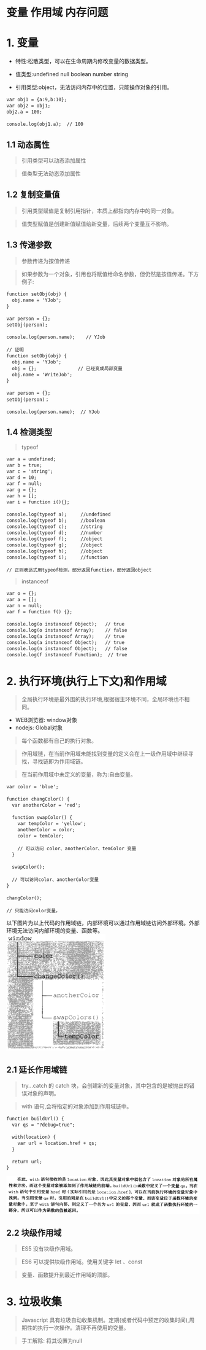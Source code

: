 # 变量 作用域 内存问题

# 1. 变量

- 特性:松散类型，可以在生命周期内修改变量的数据类型。

- 值类型:undefined null boolean number string

- 引用类型:object，无法访问内存中的位置，只能操作对象的引用。
```
var obj1 = {a:9,b:10};
var obj2 = obj1;
obj2.a = 100;

console.log(obj1.a);  // 100
```

## 1.1 动态属性

> 引用类型可以动态添加属性

> 值类型无法动态添加属性

## 1.2 复制变量值

> 引用类型赋值是复制引用指针，本质上都指向内存中的同一对象。

> 值类型赋值是创建新值赋值给新变量，后续两个变量互不影响。

## 1.3 传递参数

> 参数传递为按值传递

> 如果参数为一个对象，引用也将赋值给命名参数，但仍然是按值传递。下方例子:
```
function setObj(obj) {
  obj.name = 'YJob';
}

var person = {};
setObj(person);

console.log(person.name);    // YJob

// 证明
function setObj(obj) {
  obj.name = 'YJob';
  obj = {};               // 已经变成局部变量
  obj.name = 'WriteJob';
}

var person = {};
setObj(person)；

console.log(person.name);  // YJob
```

## 1.4 检测类型

> typeof
```
var a = undefined;
var b = true;
var c = 'string';
var d = 10;
var f = null;
var g = {};
var h = [];
var i = function i(){};

console.log(typeof a);     //undefined
console.log(typeof b);     //boolean
console.log(typeof c);     //string
console.log(typeof d);     //number
console.log(typeof f);     //object
console.log(typeof g);     //object
console.log(typeof h);     //object
console.log(typeof i);     //function

// 正则表达式用typeof检测，部分返回function，部分返回object
```

> instanceof
```
var o = {};
var a = [];
var n = null;
var f = function f() {};

console.log(o instanceof Object);   // true
console.log(o instanceof Array);    // false
console.log(a instanceof Array);    // true
console.log(a instanceof Object);   // true
console.log(n instanceof Object);   // false
console.log(f instanceof Function);  // true
```

# 2. 执行环境(执行上下文)和作用域

> 全局执行环境是最外围的执行环境,根据宿主环境不同，全局环境也不相同。

- WEB浏览器: window对象
- nodejs: Global对象

> 每个函数都有自己的执行对象。

> 作用域链，在当前作用域未能找到变量的定义会在上一级作用域中继续寻找，寻找链即为作用域链。

> 在当前作用域中未定义的变量，称为:自由变量。

```
var color = 'blue';

function changColor() {
  var anotherColor = 'red';

  function swapColor() {
    var tempColor = 'yellow';
    anotherColor = color;
    color = temColor;      

    // 可以访问 color、anotherColor、temColor 变量
  }

  swapColor();

  // 可以访问color、anotherColor变量
}

changColor();

// 只能访问color变量。
```
以下图片为以上代码的作用域链，内部环境可以通过作用域链访问外部环境。外部环境无法访问内部环境的变量、函数等。
!['作用域链'](./img/作用域链.png)


## 2.1 延长作用域链

> try...catch 的 catch 块，会创建新的变量对象，其中包含的是被抛出的错误对象的声明。

> with 语句,会将指定的对象添加到作用域链中。
```
function buildUrl() {
  var qs = "?debug=true";

  with(location) {
    var url = location.href + qs;
  }

  return url;
}
```
!['with'](./img/with.png)

## 2.2 块级作用域

> ES5 没有块级作用域。

> ES6 可以提供块级作用域。使用关键字 let 、const

> 变量、函数提升到最近作用域的顶部。

# 3. 垃圾收集

> Javascript 具有垃圾自动收集机制。定期(或者代码中预定的收集时间),周期性的执行一次操作。清理不再使用的变量。

> 手工解除: 将其设置为null